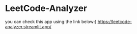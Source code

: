 # LeetCode-Analyzer
you can check this app using the link below:)
https://leetcode-analyzer.streamlit.app/
